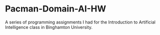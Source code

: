 # Pacman-Domain-AI-HW
A series of programming assignments I had for the Introduction to Artificial Intelligence class in Binghamton University.
